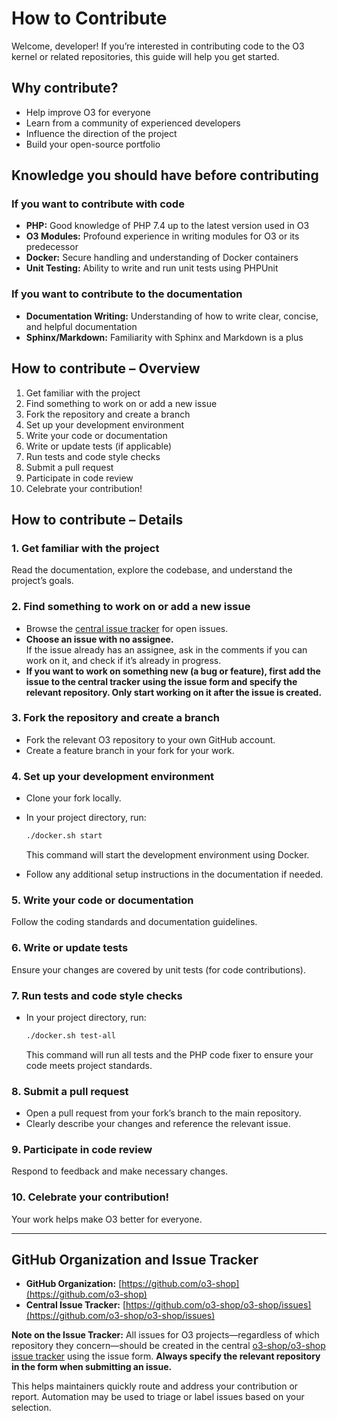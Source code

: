 # How to Contribute

Welcome, developer! If you’re interested in contributing code to the O3 kernel or related repositories, this guide will help you get started.

## Why contribute?

- Help improve O3 for everyone
- Learn from a community of experienced developers
- Influence the direction of the project
- Build your open-source portfolio

## Knowledge you should have before contributing

### If you want to contribute with code

- **PHP:** Good knowledge of PHP 7.4 up to the latest version used in O3
- **O3 Modules:** Profound experience in writing modules for O3 or its predecessor
- **Docker:** Secure handling and understanding of Docker containers
- **Unit Testing:** Ability to write and run unit tests using PHPUnit

### If you want to contribute to the documentation

- **Documentation Writing:** Understanding of how to write clear, concise, and helpful documentation
- **Sphinx/Markdown:** Familiarity with Sphinx and Markdown is a plus

## How to contribute – Overview

1. Get familiar with the project
2. Find something to work on or add a new issue
3. Fork the repository and create a branch
4. Set up your development environment
5. Write your code or documentation
6. Write or update tests (if applicable)
7. Run tests and code style checks
8. Submit a pull request
9. Participate in code review
10. Celebrate your contribution!

## How to contribute – Details

### 1. Get familiar with the project
Read the documentation, explore the codebase, and understand the project’s goals.

### 2. Find something to work on or add a new issue
- Browse the [central issue tracker](https://github.com/o3-shop/o3-shop/issues) for open issues.
- **Choose an issue with no assignee.**  
  If the issue already has an assignee, ask in the comments if you can work on it, and check if it’s already in progress.
- **If you want to work on something new (a bug or feature), first add the issue to the central tracker using the issue form and specify the relevant repository. Only start working on it after the issue is created.**

### 3. Fork the repository and create a branch
- Fork the relevant O3 repository to your own GitHub account.
- Create a feature branch in your fork for your work.

### 4. Set up your development environment
- Clone your fork locally.
- In your project directory, run:

  ```sh
  ./docker.sh start
  ```
  This command will start the development environment using Docker.
- Follow any additional setup instructions in the documentation if needed.

### 5. Write your code or documentation
Follow the coding standards and documentation guidelines.

### 6. Write or update tests
Ensure your changes are covered by unit tests (for code contributions).

### 7. Run tests and code style checks
- In your project directory, run:

  ```sh
  ./docker.sh test-all
  ```
  This command will run all tests and the PHP code fixer to ensure your code meets project standards.

### 8. Submit a pull request
- Open a pull request from your fork’s branch to the main repository.
- Clearly describe your changes and reference the relevant issue.

### 9. Participate in code review
Respond to feedback and make necessary changes.

### 10. Celebrate your contribution!
Your work helps make O3 better for everyone.

---

## GitHub Organization and Issue Tracker

- **GitHub Organization:** [https://github.com/o3-shop](https://github.com/o3-shop)
- **Central Issue Tracker:** [https://github.com/o3-shop/o3-shop/issues](https://github.com/o3-shop/o3-shop/issues)

**Note on the Issue Tracker:**
All issues for O3 projects—regardless of which repository they concern—should be created in the central [o3-shop/o3-shop issue tracker](https://github.com/o3-shop/o3-shop/issues) using the issue form. **Always specify the relevant repository in the form when submitting an issue.**

This helps maintainers quickly route and address your contribution or report. Automation may be used to triage or label issues based on your selection.
